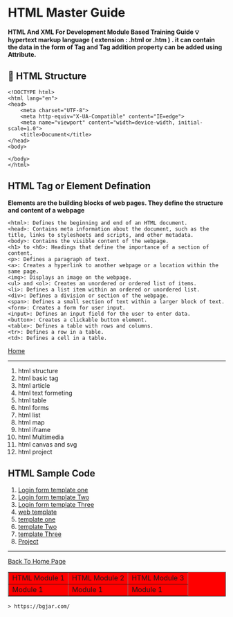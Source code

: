 # HTML Master Guide

**HTML And XML For Development Module Based Training Guide 💡 hypertext markup language ( extension : .html or .htm ) . it can contain the data in the form of Tag and Tag addition property can be added using Attribute.**

##  🥇  HTML Structure

```
<!DOCTYPE html>
<html lang="en">
<head>
    <meta charset="UTF-8">
    <meta http-equiv="X-UA-Compatible" content="IE=edge">
    <meta name="viewport" content="width=device-width, initial-scale=1.0">
    <title>Document</title>
</head>
<body>
    
</body>
</html>
```

## HTML Tag or Element Defination 

**Elements are the building blocks of web pages. They define the structure and content of a webpage**

```
<html>: Defines the beginning and end of an HTML document.
<head>: Contains meta information about the document, such as the title, links to stylesheets and scripts, and other metadata.
<body>: Contains the visible content of the webpage.
<h1> to <h6>: Headings that define the importance of a section of content.
<p>: Defines a paragraph of text.
<a>: Creates a hyperlink to another webpage or a location within the same page.
<img>: Displays an image on the webpage.
<ul> and <ol>: Creates an unordered or ordered list of items.
<li>: Defines a list item within an ordered or unordered list.
<div>: Defines a division or section of the webpage.
<span>: Defines a small section of text within a larger block of text.
<form>: Creates a form for user input.
<input>: Defines an input field for the user to enter data.
<button>: Creates a clickable button element.
<table>: Defines a table with rows and columns.
<tr>: Defines a row in a table.
<td>: Defines a cell in a table.
```




<a href="https://punitkatiyar.github.io/">Home</a>

<hr>

<ol>
    <li>html structure</li>
    <li>html basic tag</li>
    <li>html article</li>
    <li>html text formeting</li>
    <li>html table</li>
    <li>html forms</li>
    <li>html list</li>
    <li>html map</li>
    <li>html iframe</li>
    <li>html Multimedia</li>
    <li>html canvas and svg</li>
    <li>html project</li> 
</ol>

## HTML Sample Code

<ol>
  <li><a href="login.html">Login form template one</a></li>
  <li><a href="login1.html">Login form template Two</a></li>
  <li><a href="login2.html">Login form template Three</a></li>
  <li><a href="">web template</a></li>
  <li><a href="login.html">template one</a></li>
  <li><a href="login1.html">template Two</a></li>
  <li><a href="login2.html">template Three</a></li>
  <li><a href="">Project</a></li>
</ol>
<hr>
<a href="https://punitkatiyar.github.io/">Back To Home Page</a>

<table border="1" width="600px" bgcolor="red">
        <tr>
            <td>HTML Module 1</td>
            <td>HTML Module 2</td>
            <td>HTML Module 3</td>
        </tr>
        <tr>
            <td>Module 1</td>
            <td>Module 1</td>
            <td>Module 1</td>
        </tr>
    </table>

    > https://bgjar.com/
